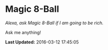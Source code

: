# Magic 8-Ball
*Alexa, ask Magic 8-Ball if I am going to be rich.*

Ask me anything!

**Last Updated:** 2016-03-12 17:45:05